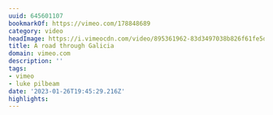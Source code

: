 ```yaml
---
uuid: 645601107
bookmarkOf: https://vimeo.com/178848689
category: video
headImage: https://i.vimeocdn.com/video/895361962-83d3497038b826f61fe5d7dbaa259db428d2ee4cfa7dba7a6e73dd6e464e2e73-d_640
title: A road through Galicia
domain: vimeo.com
description: ''
tags:
- vimeo
- luke pilbeam
date: '2023-01-26T19:45:29.216Z'
highlights:
---
```



